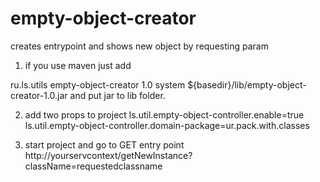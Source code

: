 # empty-object-creator
creates entrypoint and shows new object by requesting param 

1. if you use maven
  just add 
  <dependency>
      <groupId>ru.ls.utils</groupId>
      <artifactId>empty-object-creator</artifactId>
      <version>1.0</version>
      <scope>system</scope>
      <systemPath>${basedir}/lib/empty-object-creator-1.0.jar</systemPath>
  </dependency>
  and put jar to lib folder.

2. add two props to project
ls.util.empty-object-controller.enable=true
ls.util.empty-object-controller.domain-package=ur.pack.with.classes 

3. start project and go to GET entry point  http://yourservcontext/getNewInstance?className=requestedclassname
